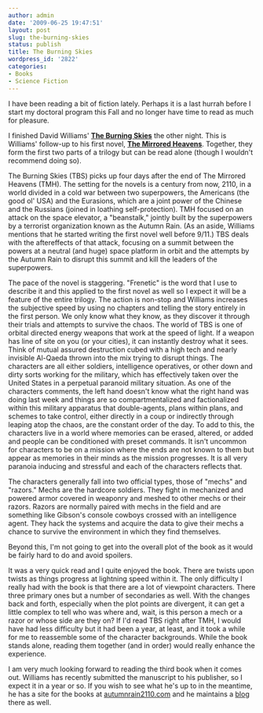 ```yaml
---
author: admin
date: '2009-06-25 19:47:51'
layout: post
slug: the-burning-skies
status: publish
title: The Burning Skies
wordpress_id: '2822'
categories:
- Books
- Science Fiction
---
```

I have been reading a bit of fiction lately. Perhaps it is a last hurrah before I start my doctoral program this Fall and no longer have time to read as much for pleasure.

I finished David Williams' <strong><a href="http://www.amazon.com/Burning-Skies-David-J-Williams/dp/0553385429/">The Burning Skies</a></strong> the other night. This is Williams' follow-up to his first novel, <strong><a href="http://www.amazon.com/Mirrored-Heavens-David-J-Williams/dp/0553591568/">The Mirrored Heavens</a></strong>. Together, they form the first two parts of a trilogy but can be read alone (though I wouldn't recommend doing so).

The Burning Skies (TBS) picks up four days after the end of The Mirrored Heavens (TMH). The setting for the novels is a century from now, 2110, in a world divided in a cold war between two superpowers, the Americans (the good ol' USA) and the Eurasions, which are a joint power of the Chinese and the Russians (joined in loathing self-protection). TMH focused on an attack on the space elevator, a "beanstalk," jointly built by the superpowers by a terrorist organization known as the Autumn Rain. (As an aside, Williams mentions that he started writing the first novel well before 9/11.) TBS deals with the aftereffects of that attack, focusing on a summit between the powers at a neutral (and huge) space platform in orbit and the attempts by the Autumn Rain to disrupt this summit and kill the leaders of the superpowers.

The pace of the novel is staggering. "Frenetic" is the word that I use to describe it and this applied to the first novel as well so I expect it will be a feature of the entire trilogy. The action is non-stop and Williams increases the subjective speed by using no chapters and telling the story entirely in the first person. We only know what they know, as they discover it through their trials and attempts to survive the chaos. The world of TBS is one of orbital directed energy weapons that work at the speed of light. If a weapon has line of site on you (or your cities), it can instantly destroy what it sees. Think of mutual assured destruction cubed with a high tech and nearly invisible Al-Qaeda thrown into the mix trying to disrupt things. The characters are all either soldiers, intelligence operatives, or other down and dirty sorts working for the military, which has effectively taken over the United States in a perpetual paranoid military situation. As one of the characters comments, the left hand doesn't know what the right hand was doing last week and things are so compartmentalized and factionalized within this military apparatus that double-agents, plans within plans, and schemes to take control, either directly in a coup or indirectly through leaping atop the chaos, are the constant order of the day. To add to this, the characters live in a world where memories can be erased, altered, or added and people can be conditioned with preset commands. It isn't uncommon for characters to be on a mission where the ends are not known to them but appear as memories in their minds as the mission progresses. It is all very paranoia inducing and stressful and each of the characters reflects that.

The characters generally fall into two official types, those of "mechs" and "razors." Mechs are the hardcore soldiers. They fight in mechanized and powered armor covered in weaponry and meshed to other mechs or their razors. Razors are normally paired with mechs in the field and are something like Gibson's console cowboys crossed with an intelligence agent. They hack the systems and acquire the data to give their mechs a chance to survive the environment in which they find themselves.

Beyond this, I'm not going to get into the overall plot of the book as it would be fairly hard to do and avoid spoilers.

It was a very quick read and I quite enjoyed the book. There are twists upon twists as things progress at lightning speed within it. The only difficulty I really had with the book is that there are a lot of viewpoint characters. There three primary ones but a number of secondaries as well. With the changes back and forth, especially when the plot points are divergent, it can get a little complex to tell who was where and, wait, is this person a mech or a razor or whose side are they on? If I'd read TBS right after TMH, I would have had less difficulty but it had been a year, at least, and it took a while for me to reassemble some of the character backgrounds. While the book stands alone, reading them together (and in order) would really enhance the experience.

I am very much looking forward to reading the third book when it comes out. Williams has recently submitted the manuscript to his publisher, so I expect it in a year or so. If you wish to see what he's up to in the meantime, he has a site for the books at <a href="http://www.autumnrain2110.com">autumnrain2110.com</a> and he maintains a <a href="http://autumnrain2110.com/blog/">blog</a> there as well.
